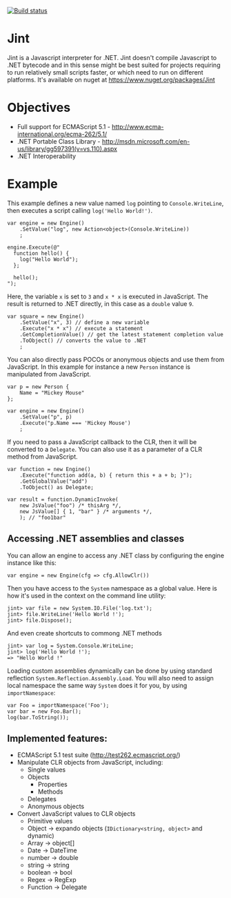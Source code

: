 [![Build status](https://ci.appveyor.com/api/projects/status?id=c84b8rdswh2w4744)](https://ci.appveyor.com/project/jint)

# Jint

Jint is a Javascript interpreter for .NET. Jint doesn't compile Javascript to .NET bytecode and in this sense might be best suited for projects requiring to run relatively small scripts faster, or which need to run on different platforms.
It's available on nuget at https://www.nuget.org/packages/Jint

# Objectives

- Full support for ECMAScript 5.1 - http://www.ecma-international.org/ecma-262/5.1/
- .NET Portable Class Library - http://msdn.microsoft.com/en-us/library/gg597391(v=vs.110).aspx
- .NET Interoperability 

# Example

This example defines a new value named `log` pointing to `Console.WriteLine`, then executes 
a script calling `log('Hello World!')`. 

    var engine = new Engine()
        .SetValue("log", new Action<object>(Console.WriteLine))
        ;
    
    engine.Execute(@"
      function hello() { 
        log("Hello World");
      };
      
      hello();
    ");

Here, the variable `x` is set to `3` and `x * x` is executed in JavaScript. The result is returned to .NET directly, in this case as a `double` value `9`. 

    var square = new Engine()
        .SetValue("x", 3) // define a new variable
        .Execute("x * x") // execute a statement
        .GetCompletionValue() // get the latest statement completion value
        .ToObject() // converts the value to .NET
        ;

You can also directly pass POCOs or anonymous objects and use them from JavaScript. In this example for instance a new `Person` instance is manipulated from JavaScript. 

    var p = new Person {
        Name = "Mickey Mouse"
    };

    var engine = new Engine()
        .SetValue("p", p)
        .Execute("p.Name === 'Mickey Mouse')
        ;

If you need to pass a JavaScript callback to the CLR, then it will be converted to a `Delegate`. You can also use it as a parameter of a CLR method from JavaScript.

    var function = new Engine()
        .Execute("function add(a, b) { return this + a + b; }");
        .GetGlobalValue("add")
        .ToObject() as Delegate;
        
    var result = function.DynamicInvoke(
        new JsValue("foo") /* thisArg */, 
        new JsValue[] { 1, "bar" } /* arguments */,
        ); // "foo1bar"

## Accessing .NET assemblies and classes

You can allow an engine to access any .NET class by configuring the engine instance like this:

    var engine = new Engine(cfg => cfg.AllowClr())

Then you have access to the `System` namespace as a global value. Here is how it's used in the context on the command line utility:

    jint> var file = new System.IO.File('log.txt');
    jint> file.WriteLine('Hello World !');
    jint> file.Dispose();

And even create shortcuts to commong .NET methods

    jint> var log = System.Console.WriteLine;
    jint> log('Hello World !');
    => "Hello World !"

Loading custom assemblies dynamically can be done by using standard reflection `System.Reflection.Assembly.Load`. You will also need
to assign local namespace the same way `System` does it for you, by using `importNamespace`:

    var Foo = importNamespace('Foo');
    var bar = new Foo.Bar();
    log(bar.ToString());
    
## Implemented features:

- ECMAScript 5.1 test suite (http://test262.ecmascript.org/) 
- Manipulate CLR objects from JavaScript, including:
  - Single values
  - Objects
    - Properties
    - Methods
  - Delegates
  - Anonymous objects
- Convert JavaScript values to CLR objects
  - Primitive values
  - Object -> expando objects (`IDictionary<string, object>` and dynamic)
  - Array -> object[]
  - Date -> DateTime
  - number -> double
  - string -> string
  - boolean -> bool
  - Regex -> RegExp
  - Function -> Delegate
